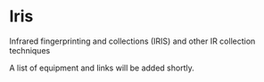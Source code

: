 # Iris
Infrared fingerprinting and collections (IRIS) and other IR collection techniques

A list of equipment and links will be added shortly.


